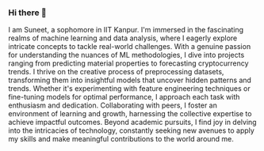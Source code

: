 ### Hi there 👋

I am Suneet, a sophomore in IIT Kanpur. 
I'm immersed in the fascinating realms of machine learning and data analysis, where I eagerly explore intricate concepts to tackle real-world challenges. With a genuine passion for understanding the nuances of ML methodologies, I dive into projects ranging from predicting material properties to forecasting cryptocurrency trends. 
I thrive on the creative process of preprocessing datasets, transforming them into insightful models that uncover hidden patterns and trends. Whether it's experimenting with feature engineering techniques or fine-tuning models for optimal performance, I approach each task with enthusiasm and dedication. Collaborating with peers, I foster an environment of learning and growth, harnessing the collective expertise to achieve impactful outcomes. 
Beyond academic pursuits, I find joy in delving into the intricacies of technology, constantly seeking new avenues to apply my skills and make meaningful contributions to the world around me.

